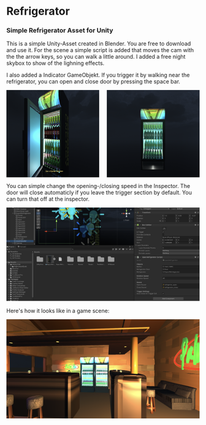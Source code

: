 # Refrigerator
### Simple Refrigerator Asset for Unity


This is a simple Unity-Asset created in Blender. You are free to download and use it. For the scene a
simple script is added that moves the cam with the the arrow keys, so you can walk a little around.
I added a free night skybox to show of the lighning effects.

I also added a Indicator GameObjekt. If you trigger it by walking near the refrigerator, you can open and close
door by pressing the space bar.


<div style="display: flex; justify-content: space-between;">
  <img src="screenshotTwo.png" alt="" style="width: 48%;">
  <img src="screenshotOne.png" alt="" style="width: 48%;">
</div>

You can simple change the opening-/closing speed in the Inspector. The door will close automaticly if you leave the
trigger section by default. You can turn that off at the inspector.

<img src="screenshotThree.png" alt=""/>

Here's how it looks like in a game scene:

<img src="screenShotFour.png" alt=""/>
